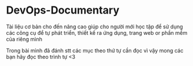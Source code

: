 # DevOps-Documentary
Tài liệu cơ bản cho đến nâng cao giúp cho người mới học tập để sử dụng các công cụ để tự phát triển, thiết kế ra ứng dụng, trang web or phần mềm của riêng mình

Trong bài mình đã đánh stt các mục theo thứ tự cần đọc vì vậy mong các bạn hãy đọc theo trình tự <3
